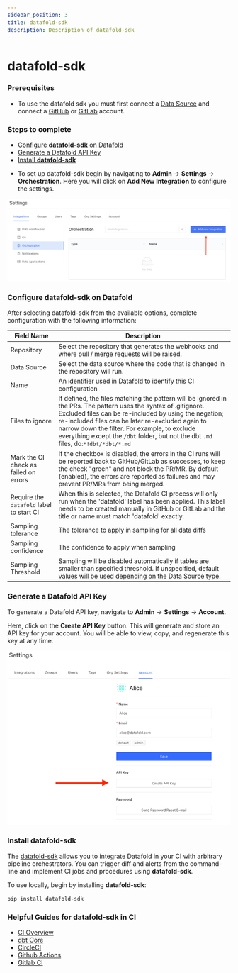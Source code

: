 ```yaml
---
sidebar_position: 3
title: datafold-sdk
description: Description of datafold-sdk
---
```

# datafold-sdk
### Prerequisites
- To use the datafold sdk you must first connect a [Data Source](integrations/data_warehouses/dw_overview.md) and connect a [GitHub](/docs/integrations/git/github.md) or [GitLab](/docs/integrations/git/gitlab.md) account.

### Steps to complete
- [Configure **datafold-sdk** on Datafold](datafold-sdk.md#configure-datafold-sdk-on-datafold)
- [Generate a Datafold API Key](datafold-sdk.md#generate-a-datafold-api-key)
- [Install **datafold-sdk**](datafold-sdk.md#install-datafold-sdk)

* To set up datafold-sdk begin by navigating to **Admin** -> **Settings** -> **Orchestration**. Here you will click on **Add New Integration** to configure the settings. 

![](../../../static/img/dbt_cloud_setup.png)

### Configure datafold-sdk on Datafold
After selecting datafold-sdk from the available options, complete configuration with the following information:

| Field Name      | Description |
| ----------- | ----------- |
| Repository | Select the repository that generates the webhooks and where pull / merge requests will be raised. |
| Data Source | Select the data source where the code that is changed in the repository will run.|
| Name | An identifier used in Datafold to identify this CI configuration |
| Files to ignore | If defined, the files matching the pattern will be ignored in the PRs. The pattern uses the syntax of .gitignore. Excluded files can be re-included by using the negation; re-included files can be later re-excluded again to narrow down the filter. For example, to exclude everything except the `/dbt` folder, but not the dbt `.md` files, do:`*!dbt/*dbt/*.md`|
| Mark the CI check as failed on errors | If the checkbox is disabled, the errors in the CI runs will be reported back to GitHub/GitLab as successes, to keep the check "green" and not block the PR/MR. By default (enabled), the errors are reported as failures and may prevent PR/MRs from being merged. |
| Require the `datafold` label to start CI | When this is selected, the Datafold CI process will only run when the 'datafold' label has been applied. This label needs to be created manually in GitHub or GitLab and the title or name must match 'datafold' exactly. |
| Sampling tolerance | The tolerance to apply in sampling for all data diffs |
| Sampling confidence | The confidence to apply when sampling |
| Sampling Threshold | Sampling will be disabled automatically if tables are smaller than specified threshold. If unspecified, default values will be used depending on the Data Source type. |

### Generate a Datafold API Key
To generate a Datafold API key, navigate to **Admin** -> **Settings** -> **Account**. 

Here, click on the **Create API Key** button. This will generate and store an API key for your account. You will be able to view, copy, and regenerate this key at any time. 

![](../../../static/img/api_key_generate.png)

### Install datafold-sdk

The [datafold-sdk](https://pypi.org/project/datafold-sdk/) allows you to integrate Datafold in your CI with arbitrary pipeline orchestrators. You can trigger diff and alerts from the command-line and implement CI jobs and procedures using **datafold-sdk**.

To use locally, begin by installing **datafold-sdk**:
```bash
pip install datafold-sdk
```
### Helpful Guides for datafold-sdk in CI
* [CI Overview](/guides/ci_guides_overview.md)
* [dbt Core](/guides/ci_guides/dbt_core.md)
* [CircleCI](/guides/ci_guides/dbt_core/circleci.md)
* [Github Actions](/guides/ci_guides/dbt_core/github_actions.md)
* [Gitlab CI](/guides/ci_guides/dbt_core/gitlab_ci.md)